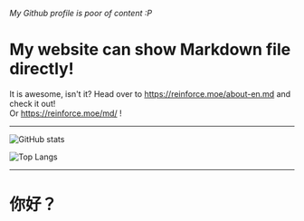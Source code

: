 _My Github profile is poor of content :P_

# My website can show Markdown file directly!

It is awesome, isn't it? Head over to https://reinforce.moe/about-en.md and check it out!  
Or https://reinforce.moe/md/ !

***

![GitHub stats](https://github-readme-stats.vercel.app/api?username=ReinforceZwei&show_icons=true)

![Top Langs](https://github-readme-stats.vercel.app/api/top-langs/?username=ReinforceZwei)

***

# 你好？
